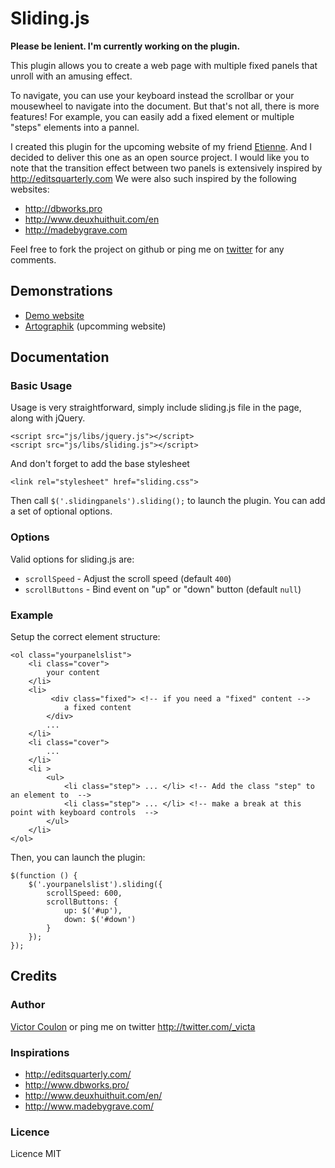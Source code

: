 Sliding.js
========================================

**Please be lenient. I'm currently working on the plugin.**

This plugin allows you to create a web page with multiple fixed panels that unroll with an amusing effect.
 
To navigate, you can use your keyboard instead the scrollbar or your mousewheel to navigate into the document. 
But that's not all, there is more features! For example, you can easily add a fixed element or multiple "steps" elements into a pannel.

I created this plugin for the upcoming website of my friend [Etienne](http://artographik.fr/). And I decided to deliver this one as an open source project.
I would like you to note that the transition effect between two panels is extensively inspired by http://editsquarterly.com
We were also such inspired by the following websites:

* http://dbworks.pro
* http://www.deuxhuithuit.com/en
* http://madebygrave.com

Feel free to fork the project on github or ping me on [twitter](http://twitter.com/_victa) for any comments.

Demonstrations
-------------

* [Demo website](http://lab.victorcoulon.fr/javascript/sliding.js/example/)
* [Artographik](http://artographik.fr/) (upcomming website)

Documentation
-------------

### Basic Usage

Usage is very straightforward, simply include sliding.js file in the page, along with jQuery.

    <script src="js/libs/jquery.js"></script>  
    <script src="js/libs/sliding.js"></script>

And don't forget to add the base stylesheet

    <link rel="stylesheet" href="sliding.css">

Then call ``$('.slidingpanels').sliding();`` to launch the plugin. You can add a set of optional options.

### Options

Valid options for sliding.js are:

* ``scrollSpeed`` - Adjust the scroll speed (default ``400``)
* ``scrollButtons`` - Bind event on "up" or "down" button (default ``null``)

### Example

Setup the correct element structure:

    <ol class="yourpanelslist">
        <li class="cover"> 
            your content
        </li>
        <li>
             <div class="fixed"> <!-- if you need a "fixed" content -->
                a fixed content
            </div>
            ...
        </li>
        <li class="cover">
            ...
        </li>
        <li >
            <ul>
                <li class="step"> ... </li> <!-- Add the class "step" to an element to  -->
                <li class="step"> ... </li> <!-- make a break at this point with keyboard controls  -->
            </ul>
        </li>
    </ol>
  
Then, you can launch the plugin:

    $(function () {
        $('.yourpanelslist').sliding({
            scrollSpeed: 600,
            scrollButtons: {
                up: $('#up'),
                down: $('#down')
            }
        });
    });

Credits
-------------

### Author
[Victor Coulon](http://victorcoulon.fr) or ping me on twitter http://twitter.com/_victa

### Inspirations

* http://editsquarterly.com/
* http://www.dbworks.pro/
* http://www.deuxhuithuit.com/en/
* http://www.madebygrave.com/

### Licence
Licence MIT